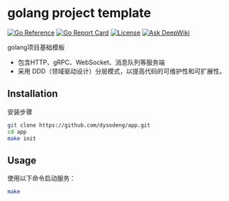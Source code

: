 golang project template
==========
[![Go Reference](https://pkg.go.dev/badge/github.com/dysodeng/app.svg)](https://pkg.go.dev/github.com/dysodeng/app)
[![Go Report Card](https://goreportcard.com/badge/github.com/dysodeng/app)](https://goreportcard.com/report/github.com/dysodeng/app)
[![License](https://img.shields.io/github/license/dysodeng/app.svg)](https://github.com/dysodeng/app/blob/main/LICENSE)
[![Ask DeepWiki](https://deepwiki.com/badge.svg)](https://deepwiki.com/dysodeng/app)

golang项目基础模板

- 包含HTTP、gRPC、WebSocket、消息队列等服务端
- 采用 DDD（领域驱动设计）分层模式，以提高代码的可维护性和可扩展性。

Installation
------------
安装步骤
```sh
git clone https://github.com/dysodeng/app.git
cd app
make init
```

Usage
-----
使用以下命令启动服务：
```sh
make
```
